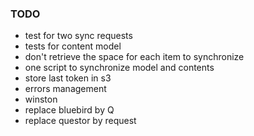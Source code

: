 ### TODO

- test for two sync requests
- tests for content model
- don't retrieve the space for each item to synchronize
- one script to synchronize model and contents
- store last token in s3
- errors management
- winston
- replace bluebird by Q
- replace questor by request
